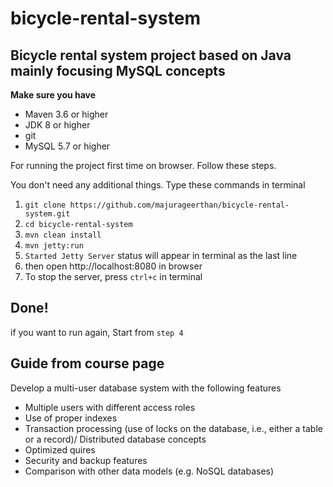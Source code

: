 
# bicycle-rental-system

**Bicycle rental system project based on Java mainly focusing MySQL concepts**
---

**Make sure you have**
 - Maven 3.6 or higher
 - JDK 8 or higher
 - git
 - MySQL 5.7 or  higher

For running the project first time on browser. Follow these steps. 

You don't need any additional things. Type these commands in terminal
1. `git clone https://github.com/majurageerthan/bicycle-rental-system.git`
2. `cd bicycle-rental-system`
3. `mvn clean install`
4. `mvn jetty:run`
5. `Started Jetty Server` status will appear in terminal as the last line
6. then open http://localhost:8080 in browser
7. To stop the server, press `ctrl+c` in terminal

Done!
---
if you want to run again, Start from `step 4`


Guide from course page
---

Develop a multi-user database system with the following features


 - Multiple users with different access roles
 - Use of proper indexes
 - Transaction processing (use of  locks on the database, i.e., either a table or a record)/ Distributed database concepts
 - Optimized quires
 - Security and backup features
 - Comparison with other data models (e.g. NoSQL databases)
